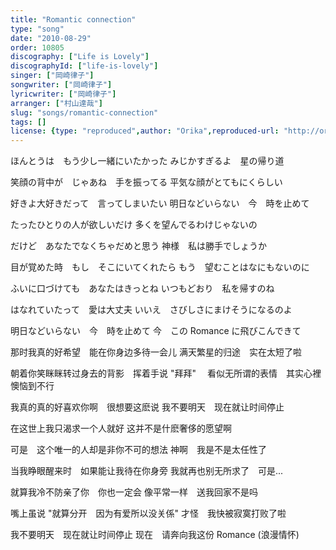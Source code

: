 ```yaml
---
title: "Romantic connection"
type: "song"
date: "2010-08-29"
order: 10805
discography: ["Life is Lovely"]
discographyId: ["life-is-lovely"]
singer: ["岡崎律子"]
songwriter: ["岡崎律子"]
lyricwriter: ["岡崎律子"]
arranger: ["村山達哉"]
slug: "songs/romantic-connection"
tags: []
license: {type: "reproduced",author: "Orika",reproduced-url: "http://orikamushi.myweb.hinet.net/",reproduced-website: "織歌蟲網站"}
---
```


ほんとうは　もう少し一緒にいたかった 
みじかすぎるよ　星の帰り道 

笑顔の背中が　じゃあね　手を振ってる 
平気な顔がとてもにくらしい 

好きよ大好きだって　言ってしまいたい 
明日などいらない　今　時を止めて 

たったひとりの人が欲しいだけ 
多くを望んでるわけじゃないの 

だけど　あなたでなくちゃだめと思う 
神様　私は勝手でしょうか 

目が覚めた時　もし　そこにいてくれたら 
もう　望むことはなにもないのに 

ふいに口づけても　あなたはきっとね 
いつもどおり　私を帰すのね 

はなれていたって　愛は大丈夫 
いいえ　さびしさにまけそうになるのよ 

明日などいらない　今　時を止めて 
今　この Romance に飛びこんできて

那时我真的好希望　能在你身边多待一会儿
满天繁星的归途　实在太短了啦

朝着你笑眯眯转过身去的背影　挥着手说 "拜拜"　
看似无所谓的表情　其实心裡懊恼到不行

我真的真的好喜欢你啊　很想要这麽说
我不要明天　现在就让时间停止

在这世上我只渴求一个人就好
这并不是什麽奢侈的愿望啊

可是　这个唯一的人却是非你不可的想法
神啊　我是不是太任性了

当我睁眼醒来时　如果能让我待在你身旁
我就再也别无所求了　可是...

就算我冷不防亲了你　你也一定会
像平常一样　送我回家不是吗

嘴上虽说 "就算分开　因为有爱所以没关係"
才怪　我快被寂寞打败了啦

我不要明天　现在就让时间停止
现在　请奔向我这份 Romance (浪漫情怀)
